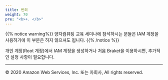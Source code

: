 ```yaml
---
title: 번외
weight: 70
pre: "<b>+. </b>"
---
```


{{% notice warning%}}
양자컴퓨팅 교육 세미나에 참석하시는 분들은 IAM 계정을 사용하기에 이 부분은 하지 않으셔도 됩니다. 
{{% /notice %}}

개인 계정(Root 계정)에서 IAM 계정을 생성하거나 처음 Braket을 이용하시면, 추가적인 설정 사항이 필요합니다.

---

© 2020 Amazon Web Services, Inc. 또는 자회사, All rights reserved.

